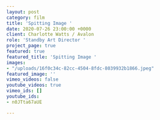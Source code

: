```yaml
---
layout: post
category: film
title: 'Spitting Image '
date: 2020-07-26 23:00:00 +0000
client: Charlotte Watts / Avalon
role: 'Standby Art Director '
project_page: true
featured: true
featured_title: 'Spitting Image '
images:
- "/uploads/16f0c34c-82cc-4504-8fdc-8039932b1866.jpeg"
featured_image: ''
vimeo_videos: false
youtube_videos: true
vimeo_ids: []
youtube_ids:
- n0JTta67aUE

---
```

